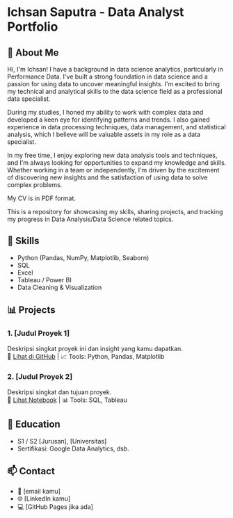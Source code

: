 # Ichsan Saputra - Data Analyst Portfolio

## 📘 About Me
Hi, I'm Ichsan! I have a background in data science analytics, particularly in Performance Data. I've built a strong foundation in data science and a passion for using data to uncover meaningful insights. I'm excited to bring my technical and analytical skills to the data science field as a professional data specialist.

During my studies, I honed my ability to work with complex data and developed a keen eye for identifying patterns and trends. I also gained experience in data processing techniques, data management, and statistical analysis, which I believe will be valuable assets in my role as a data specialist.

In my free time, I enjoy exploring new data analysis tools and techniques, and I'm always looking for opportunities to expand my knowledge and skills. Whether working in a team or independently, I'm driven by the excitement of discovering new insights and the satisfaction of using data to solve complex problems.

My CV is in PDF format.

This is a repository for showcasing my skills, sharing projects, and tracking my progress in Data Analysis/Data Science related topics.

## 🧩 Skills
- Python (Pandas, NumPy, Matplotlib, Seaborn)
- SQL
- Excel
- Tableau / Power BI
- Data Cleaning & Visualization

## 📊 Projects
### 1. [Judul Proyek 1]
Deskripsi singkat proyek ini dan insight yang kamu dapatkan.  
🔗 [Lihat di GitHub](link-ke-proyek) | 📈 Tools: Python, Pandas, Matplotlib

### 2. [Judul Proyek 2]
Deskripsi singkat dan tujuan proyek.  
🔗 [Lihat Notebook](link) | 📊 Tools: SQL, Tableau

## 📜 Education
- S1 / S2 [Jurusan], [Universitas]
- Sertifikasi: Google Data Analytics, dsb.

## 📫 Contact
- 📧 [email kamu]
- 🌐 [LinkedIn kamu]
- 💻 [GitHub Pages jika ada]

